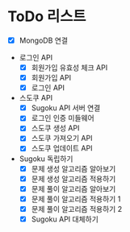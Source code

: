 # ToDo 리스트
- [x] MongoDB 연결
- 로그인 API
  - [x] 회원가입 유효성 체크 API
  - [x] 회원가입 API
  - [x] 로그인 API
- 스도쿠 API
  - [x] Sugoku API 서버 연결
  - [x] 로그인 인증 미들웨어
  - [x] 스도쿠 생성 API
  - [x] 스도쿠 가져오기 API
  - [x] 스도쿠 업데이트 API
- Sugoku 독립하기
  - [x] 문제 생성 알고리즘 알아보기
  - [x] 문제 생성 알고리즘 적용하기
  - [x] 문제 풀이 알고리즘 알아보기
  - [x] 문제 풀이 알고리즘 적용하기 1
  - [x] 문제 풀이 알고리즘 적용하기 2
  - [x] Sugoku API 대체하기